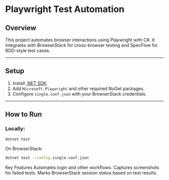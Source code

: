 # Playwright Test Automation

## Overview
This project automates browser interactions using Playwright with C#. It integrates with BrowserStack for cross-browser testing and SpecFlow for BDD-style test cases.

---

## Setup
1. Install [.NET SDK](https://dotnet.microsoft.com/download).
2. Add `Microsoft.Playwright` and other required NuGet packages.
3. Configure `single.conf.json` with your BrowserStack credentials.

---

## How to Run

### Locally:
```bash
dotnet test
```

On BrowserStack:
```bash
dotnet test --config single.conf.json
```

Key Features
Automates login and other workflows.
Captures screenshots for failed tests.
Marks BrowserStack session status based on test results.

